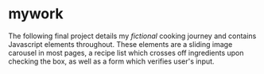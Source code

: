 # mywork

The following final project details my *fictional* cooking journey and contains Javascript elements throughout. These elements are a sliding image carousel in most pages, a recipe list which crosses off ingredients upon checking the box, as well as a form which verifies user's input. 

